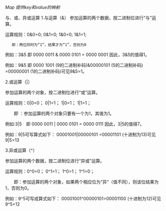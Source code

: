 *Map 提供key和value的映射*

与、或、异或运算
1.与运算（&）
参加运算的两个数据，按二进制位进行“与”运算。

运算规则：0&0=0;   0&1=0;    1&0=0;     1&1=1;

       即：两位同时为“1”，结果才为“1”，否则为0

例如：3&5  即 0000 0011 & 0000 0101 = 0000 0001   因此，3&5的值得1。

例如：9&5  即 0000 1001 (9的二进制补码)&00000101 (5的二进制补码) =00000001 (1的二进制补码)可见9&5=1。

2.或运算（|）
 

参加运算的两个对象，按二进制位进行“或”运算。

 

运算规则：0|0=0；   0|1=1；   1|0=1；    1|1=1；

 

 　　即 ：参加运算的两个对象只要有一个为1，其值为1。

 

例如:3|5　即 0000 0011 | 0000 0101 = 0000 0111   因此，3|5的值得7。　

例如：9|5可写算式如下： 00001001|00000101 =00001101 (十进制为13)可见9|5=13

3.异或运算（^）
 

参加运算的两个数据，按二进制位进行“异或”运算。

 

运算规则：0^0=0；   0^1=1；   1^0=1；   1^1=0；

　　即：参加运算的两个对象，如果两个相应位为“异”（值不同），则该位结果为1，否则为0。

 

例如：9^5可写成算式如下： 00001001^00000101=00001100 (十进制为12)可见9^5=12  